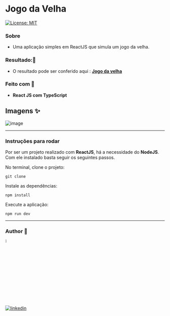 
# Jogo da Velha
[![License: MIT](https://img.shields.io/badge/License-MIT-yellow.svg)](https://opensource.org/licenses/MIT) 


### Sobre
 - Uma aplicação simples em ReactJS que simula um jogo da velha. 


### Resultado:🎨
 - O resultado pode ser conferido aqui : **[Jogo da velha]([https://jogo-da-velha.dev-araujo.repl.co/](https://vercel.com/dev-araujo/jogo-da-velha))**

### Feito com 🔨
- **React JS com TypeScript**


## Imagens ✨

![image](https://user-images.githubusercontent.com/97068163/174317766-951b6734-988d-4b4b-9cf2-b034925d263b.png)
 
 -----

### Instruções para rodar
Por ser um projeto realizado com **ReactJS**, há a necessidade do **NodeJS**. Com ele instalado basta seguir os seguintes passos.

No terminal, clone o projeto:
```
git clone 
```


Instale as dependências:
```
npm install
```

Execute a aplicação:
```
npm run dev 
```
----

### Author 👷

<img src="https://user-images.githubusercontent.com/97068163/149033991-781bf8b6-4beb-445a-913c-f05a76a28bfc.png" width="5%" alt="caricatura do autor desse repositório"/>

[![linkedin](https://img.shields.io/badge/LinkedIn-0077B5?style=for-the-badge&logo=linkedin&logoColor=white)](https://www.linkedin.com/in/araujocode/)

